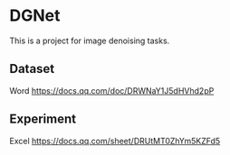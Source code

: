 # DGNet

This is a project for image denoising tasks.

## Dataset

Word
https://docs.qq.com/doc/DRWNaY1J5dHVhd2pP

## Experiment

Excel
https://docs.qq.com/sheet/DRUtMT0ZhYm5KZFd5
